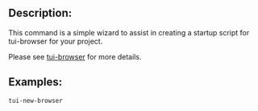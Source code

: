 Description:
------------

This command is a simple wizard to assist in creating a startup script for tui-browser for your project.

Please see [tui-browser](https://github.com/sri-arjuna/tui/wiki/tui-browser) for more details.


Examples:
---------

	tui-new-browser
